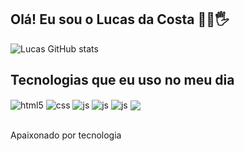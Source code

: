 ## Olá! Eu sou o Lucas da Costa 👨‍💻🖐️

![Lucas GitHub stats](https://github-readme-stats.vercel.app/api?username=lucascplusmart&show_icons=true&theme=dracula&count_private=true)
## Tecnologias que eu uso no meu dia

<div style="display: inline_block">
  <img align="center" alt="html5" src="https://img.shields.io/badge/HTML5-E34F26?style=for-the-badge&logo=html5&logoColor=white" />
  <img align="center" alt="css" src="https://img.shields.io/badge/CSS3-1572B6?style=for-the-badge&logo=css3&logoColor=white" />
  <img align="center" alt="js" src="https://img.shields.io/badge/JavaScript-F7DF1E?style=for-the-badge&logo=javascript&logoColor=black" />

  <img align="center" alt="js" src="https://img.shields.io/badge/Python-14354C?style=for-the-badge&logo=python&logoColor=white" />

  <img align="center" alt="js" src="https://img.shields.io/badge/Go-00ADD8?style=for-the-badge&logo=go&logoColor=white" />

  <img align="center" at="js" src="https://img.shields.io/badge/PostgreSQL-316192?style=for-the-badge&logo=postgresql&logoColor=white">
  
</div><br/>

Apaixonado por tecnologia


